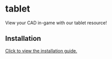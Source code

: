 # tablet
View your CAD in-game with our tablet resource!

## Installation

[Click to view the installation guide.](https://info.sonorancad.com/integration-plugins/integration-plugins/available-plugins/tablet)
